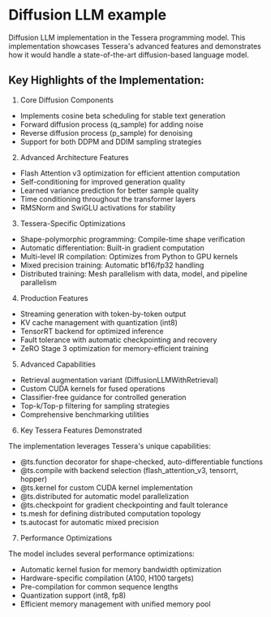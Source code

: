 # Diffusion LLM example 

Diffusion LLM implementation in the Tessera programming model. This implementation showcases Tessera's advanced features and demonstrates how it would handle a state-of-the-art diffusion-based language model.

## Key Highlights of the Implementation:

1. Core Diffusion Components

- Implements cosine beta scheduling for stable text generation
- Forward diffusion process (q_sample) for adding noise
- Reverse diffusion process (p_sample) for denoising
- Support for both DDPM and DDIM sampling strategies

2. Advanced Architecture Features

- Flash Attention v3 optimization for efficient attention computation
- Self-conditioning for improved generation quality
- Learned variance prediction for better sample quality
- Time conditioning throughout the transformer layers
- RMSNorm and SwiGLU activations for stability

3. Tessera-Specific Optimizations

- Shape-polymorphic programming: Compile-time shape verification
- Automatic differentiation: Built-in gradient computation
- Multi-level IR compilation: Optimizes from Python to GPU kernels
- Mixed precision training: Automatic bf16/fp32 handling
- Distributed training: Mesh parallelism with data, model, and pipeline parallelism

4. Production Features

- Streaming generation with token-by-token output
- KV cache management with quantization (int8)
- TensorRT backend for optimized inference
- Fault tolerance with automatic checkpointing and recovery
- ZeRO Stage 3 optimization for memory-efficient training

5. Advanced Capabilities

- Retrieval augmentation variant (DiffusionLLMWithRetrieval)
- Custom CUDA kernels for fused operations
- Classifier-free guidance for controlled generation
- Top-k/Top-p filtering for sampling strategies
- Comprehensive benchmarking utilities

6. Key Tessera Features Demonstrated

The implementation leverages Tessera's unique capabilities:

- @ts.function decorator for shape-checked, auto-differentiable functions
- @ts.compile with backend selection (flash_attention_v3, tensorrt, hopper)
- @ts.kernel for custom CUDA kernel implementation
- @ts.distributed for automatic model parallelization
- @ts.checkpoint for gradient checkpointing and fault tolerance
- ts.mesh for defining distributed computation topology
- ts.autocast for automatic mixed precision



7. Performance Optimizations

The model includes several performance optimizations:

- Automatic kernel fusion for memory bandwidth optimization
- Hardware-specific compilation (A100, H100 targets)
- Pre-compilation for common sequence lengths
- Quantization support (int8, fp8)
- Efficient memory management with unified memory pool